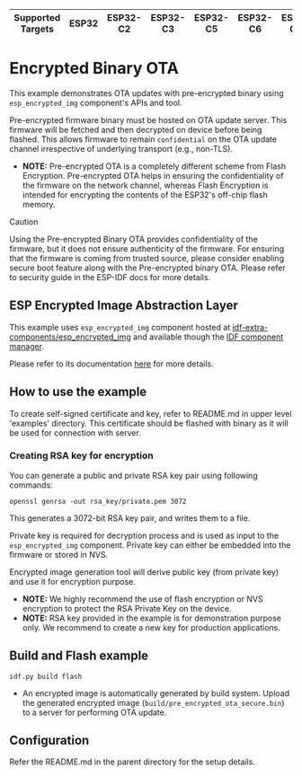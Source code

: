 | Supported Targets | ESP32 | ESP32-C2 | ESP32-C3 | ESP32-C5 | ESP32-C6 | ESP32-C61 | ESP32-P4 | ESP32-S2 | ESP32-S3 |
| ----------------- | ----- | -------- | -------- | -------- | -------- | --------- | -------- | -------- | -------- |

# Encrypted Binary OTA

This example demonstrates OTA updates with pre-encrypted binary using `esp_encrypted_img` component's APIs and tool.

Pre-encrypted firmware binary must be hosted on OTA update server.
This firmware will be fetched and then decrypted on device before being flashed.
This allows firmware to remain `confidential` on the OTA update channel irrespective of underlying transport (e.g., non-TLS).

* **NOTE:** Pre-encrypted OTA is a completely different scheme from Flash Encryption. Pre-encrypted OTA helps in ensuring the confidentiality of the firmware on the network channel, whereas Flash Encryption is intended for encrypting the contents of the ESP32's off-chip flash memory.

> [!CAUTION]
> Using the Pre-encrypted Binary OTA provides confidentiality of the firmware, but it does not ensure authenticity of the firmware. For ensuring that the firmware is coming from trusted source, please consider enabling secure boot feature along with the Pre-encrypted binary OTA. Please refer to security guide in the ESP-IDF docs for more details.

## ESP Encrypted Image Abstraction Layer

This example uses `esp_encrypted_img` component hosted at [idf-extra-components/esp_encrypted_img](https://github.com/espressif/idf-extra-components/blob/master/esp_encrypted_img) and available though the [IDF component manager](https://components.espressif.com/component/espressif/esp_encrypted_img).

Please refer to its documentation [here](https://github.com/espressif/idf-extra-components/blob/master/esp_encrypted_img/README.md) for more details.


## How to use the example

To create self-signed certificate and key, refer to README.md in upper level 'examples' directory. This certificate should be flashed with binary as it will be used for connection with server.

### Creating RSA key for encryption

You can generate a public and private RSA key pair using following commands:

`openssl genrsa -out rsa_key/private.pem 3072`

This generates a 3072-bit RSA key pair, and writes them to a file.

Private key is required for decryption process and is used as input to the `esp_encrypted_img` component. Private key can either be embedded into the firmware or stored in NVS.

Encrypted image generation tool will derive public key (from private key) and use it for encryption purpose.

* **NOTE:** We highly recommend the use of flash encryption or NVS encryption to protect the RSA Private Key on the device.
* **NOTE:** RSA key provided in the example is for demonstration purpose only. We recommend to create a new key for production applications.

## Build and Flash example

```
idf.py build flash
```

* An encrypted image is automatically generated by build system. Upload the generated encrypted image (`build/pre_encrypted_ota_secure.bin`) to a server for performing OTA update.


## Configuration

Refer the README.md in the parent directory for the setup details.
